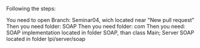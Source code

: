 Following the steps:

You need to open Branch: Seminar04, wich located near "New pull request"
Then you need folder: SOAP
Then you need folder: com
Then you need: SOAP implementation located in folder SOAP, than class Main; Server SOAP located in folder lpi/server/soap

